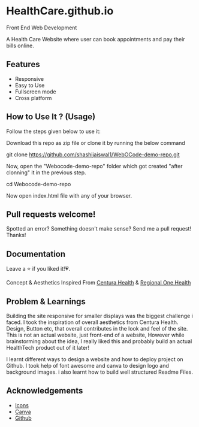 # HealthCare.github.io
Front End Web Development

A Health Care Website where user can book appointments and pay their bills online.


## Features

- Responsive
- Easy to Use
- Fullscreen mode
- Cross platform

## How to Use It ? (Usage)

Follow the steps given below to use it:

Download this repo as zip file or clone it by running the below command

 git clone https://github.com/shashijaiswal1/WebOCode-demo-repo.git

Now, open the "Webocode-demo-repo" folder which got created "after clonning" it in the previous step.

cd Webocode-demo-repo

Now open index.html file with any of your browser.


## Pull requests welcome!

Spotted an error? Something doesn't make sense? Send me a pull request! Thanks!

## Documentation

Leave a ⭐️ if you liked it!💗.

Concept & Aesthetics Inspired From [Centura Health](https://www.centura.org/) & [Regional One Health](https://www.regionalonehealth.org/)
  
  ## Problem & Learnings

  Building the site responsive for smaller displays was the biggest challenge i faced. I took the inspiration of overall aesthetics from Centura Health. Design, Button etc, that overall contributes in the look and feel of the site. This is not an actual website, just front-end of a website, However while brainstorming about the idea, I really liked this and probably build an actual HealthTech product out of it later!

I learnt different ways to design a website and how to deploy project on Github. I took help of font awesome and canva to design logo and background images. i also learnt how to build well structured Readme Files.

## Acknowledgements

 - [Icons](https://fontawesome.com/)
 - [Canva](https://canva.com/)
 - [Github](https://www.youtube.com/watch?v=G14WMD8Kg3U)

  
